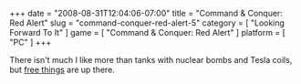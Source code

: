 +++
date = "2008-08-31T12:04:06-07:00"
title = "Command & Conquer: Red Alert"
slug = "command-conquer-red-alert-5"
category = [ "Looking Forward To It" ]
game = [ "Command & Conquer: Red Alert" ]
platform = [ "PC" ]
+++

There isn't much I like more than tanks with nuclear bombs and Tesla coils, but <a href="http://www.ea.com/redalert/news-detail.jsp?id=62">free things</a> are up there.
